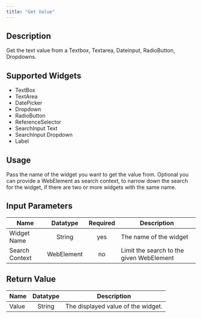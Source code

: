 ```yaml
---
title: "Get Value"
---
```

## Description
Get the text value from a Textbox, Textarea, Dateinput, RadioButton, Dropdowns.

## Supported Widgets
+ TextBox
+ TextArea
+ DatePicker
+ Dropdown
+ RadioButton
+ ReferenceSelector
+ SearchInput Text
+ SearchInput Dropdown
+ Label

## Usage
Pass the name of the widget you want to get the value from.
Optional you can provide a WebElement as search context, to narrow down the search for the widget, if there are two or more widgets with the same name.

## Input Parameters

Name | Datatype | Required | Description
---- |:--------:| :-------:|---------------
Widget Name | String | yes | The name of the widget
Search Context | WebElement | no | Limit the search to the given WebElement

## Return Value

Name | Datatype | Description
---- | :---------: | ---------------
Value | String | The displayed value of the widget.
